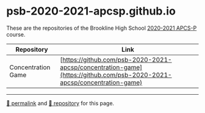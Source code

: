 # psb-2020-2021-apcsp.github.io

These are the repositories of the Brookline High School [2020-2021 APCS-P](https://sites.google.com/psbma.org/david-petty/archive/2020-2021/apcsp) course.

| Repository | Link |
| --- | --- |
| Concentration Game | [https://github.com/psb-2020-2021-apcsp/concentration-game](https://github.com/psb-2020-2021-apcsp/concentration-game)

<hr>

[&#128279; permalink](https://psb-2020-2021-apcsp.github.io/) and [&#128297; repository](https://github.com/psb-2020-2021-apcsp/psb-2020-2021-apcsp.github.io) for this page.
